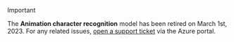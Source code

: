 > [!IMPORTANT]
> The **Animation character recognition** model has been retired on March 1st, 2023. For any related issues, [open a support ticket](https://portal.azure.com/#blade/Microsoft_Azure_Support/HelpAndSupportBlade/overview) via the Azure portal.

